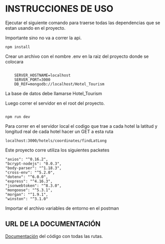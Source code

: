 # INSTRUCCIONES DE USO 


Ejecutar el siguiente comando para traerse todas las dependencias que se estan usando en el proyecto.

Importante sino no va a correr la api.

```
npm install 
```

Crear un archivo con el nombre .env en la raiz del proyecto  donde se colocara 

``` 
	
	SERVER_HOSTNAME=localhost
	SERVER_PORT=3000
	DB_REF=mongodb://localhost/Hotel_Tourism

```
La base de datos debe llamarse Hotel_Tourism

Luego correr el servidor en el root del proyecto.

```

npm run dev 

```


Para correr en el servidor local el codigo que trae a cada hotel la latitud y longitud real de cada hotel hacer un GET a esta ruta

```  
localhost:3000/hotels/coordinates/findLatLong
```
Este proyecto corre utiliza los siguientes packetes

    "axios": "^0.16.2",
    "bcrypt-nodejs": "0.0.3",
    "body-parser": "^1.18.3",
    "cross-env": "^5.2.0",
    "dotenv": "^6.0.0",
    "express": "^4.16.3",
    "jsonwebtoken": "^8.3.0",
    "mongoose": "^5.3.1",
    "morgan": "^1.9.1",
    "winston": "^3.1.0"


Importar el archivo variables de entorno en el postman 


## URL DE LA DOCUMENTACIÓN 

[Documentación](https://documenter.getpostman.com/view/5284145/RWgozJwp) del código con todas las rutas.




